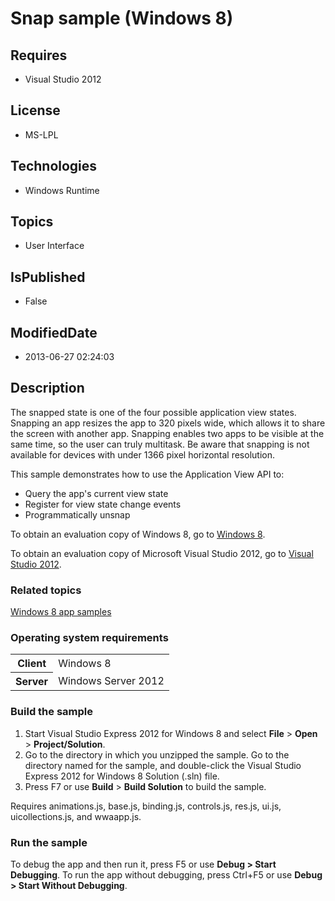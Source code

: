 # Snap sample (Windows 8)
## Requires
* Visual Studio 2012
## License
* MS-LPL
## Technologies
* Windows Runtime
## Topics
* User Interface
## IsPublished
* False
## ModifiedDate
* 2013-06-27 02:24:03
## Description

<div id="mainSection">
<p>The snapped state is one of the four possible application view states. Snapping an app resizes the app to 320 pixels wide, which allows it to share the screen with another app. Snapping enables two apps to be visible at the same time, so the user can truly
 multitask. Be aware that snapping is not available for devices with under 1366 pixel horizontal resolution.
</p>
<p>This sample demonstrates how to use the Application View API to: </p>
<ul>
<li>Query the app's current view state </li><li>Register for view state change events </li><li>Programmatically unsnap </li></ul>
<p></p>
<p>To obtain an evaluation copy of Windows&nbsp;8, go to <a href="http://go.microsoft.com/fwlink/p/?linkid=241655">
Windows&nbsp;8</a>.</p>
<p>To obtain an evaluation copy of Microsoft Visual Studio&nbsp;2012, go to <a href="http://go.microsoft.com/fwlink/p/?linkid=241656">
Visual Studio&nbsp;2012</a>.</p>
<h3><a id="related_topics"></a>Related topics</h3>
<dl><dt><a href="http://go.microsoft.com/fwlink/p/?LinkID=227694">Windows 8 app samples</a>
</dt></dl>
<h3>Operating system requirements</h3>
<table>
<tbody>
<tr>
<th>Client</th>
<td><dt>Windows&nbsp;8 </dt></td>
</tr>
<tr>
<th>Server</th>
<td><dt>Windows Server&nbsp;2012 </dt></td>
</tr>
</tbody>
</table>
<h3>Build the sample</h3>
<ol>
<li>Start Visual Studio Express&nbsp;2012 for Windows&nbsp;8 and select <b>File</b> &gt; <b>
Open</b> &gt; <b>Project/Solution</b>. </li><li>Go to the directory in which you unzipped the sample. Go to the directory named for the sample, and double-click the Visual Studio Express&nbsp;2012 for Windows&nbsp;8 Solution (.sln) file.
</li><li>Press F7 or use <b>Build</b> &gt; <b>Build Solution</b> to build the sample. </li></ol>
<p>Requires animations.js, base.js, binding.js, controls.js, res.js, ui.js, uicollections.js, and wwaapp.js.</p>
<h3>Run the sample</h3>
<p>To debug the app and then run it, press F5 or use <b>Debug &gt; Start Debugging</b>. To run the app without debugging, press Ctrl&#43;F5 or use
<b>Debug &gt; Start Without Debugging</b>.</p>
</div>

